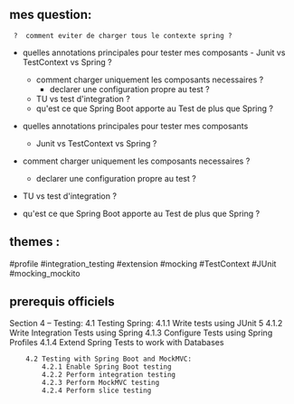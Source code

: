 ## mes question:
     ?  comment eviter de charger tous le contexte spring ?

 - quelles annotations principales pour tester mes composants
        - Junit vs TestContext vs Spring ?
    - comment charger uniquement les composants necessaires ?
        - declarer une configuration propre au test ?
    - TU vs test d'integration ?
    - qu'est ce que Spring Boot apporte au Test de plus que Spring ?


- quelles annotations principales pour tester mes composants
    - Junit vs TestContext vs Spring ?
- comment charger uniquement les composants necessaires ?
    - declarer une configuration propre au test ?
- TU vs test d'integration ?
- qu'est ce que Spring Boot apporte au Test de plus que Spring ?

## themes :

#profile #integration_testing #extension #mocking
#TestContext #JUnit #mocking_mockito
## prerequis officiels

Section 4 – Testing:
        4.1 Testing Spring:
            4.1.1 Write tests using JUnit 5
            4.1.2 Write Integration Tests using Spring
            4.1.3 Configure Tests using Spring Profiles
            4.1.4 Extend Spring Tests to work with Databases
    
        4.2 Testing with Spring Boot and MockMVC:
            4.2.1 Enable Spring Boot testing
            4.2.2 Perform integration testing
            4.2.3 Perform MockMVC testing
            4.2.4 Perform slice testing
